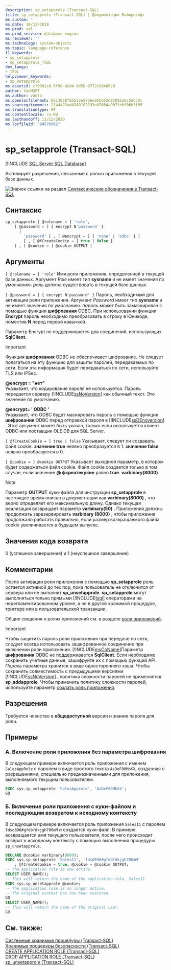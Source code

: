 ```yaml
---
description: sp_setapprole (Transact-SQL)
title: sp_setapprole (Transact-SQL) | Документация Майкрософт
ms.custom: ''
ms.date: 10/12/2018
ms.prod: sql
ms.prod_service: database-engine
ms.reviewer: ''
ms.technology: system-objects
ms.topic: language-reference
f1_keywords:
- sp_setapprole
- sp_setapprole_TSQL
dev_langs:
- TSQL
helpviewer_keywords:
- sp_setapprole
ms.assetid: cf0901c0-5f90-42d4-9d5b-8772c904062d
author: VanMSFT
ms.author: vanto
ms.openlocfilehash: 0513878f65513e57a6e26bb52d8101ba6c5d672c
ms.sourcegitcommit: 2144a22ad4380182133e87664a907fe6f06b5f95
ms.translationtype: MT
ms.contentlocale: ru-RU
ms.lasthandoff: 11/12/2020
ms.locfileid: "94570962"
---
```

# <a name="sp_setapprole-transact-sql"></a>sp_setapprole (Transact-SQL)

[!INCLUDE [SQL Server SQL Database](../../includes/applies-to-version/sql-asdb.md)]

  Активирует разрешения, связанные с ролью приложения в текущей базе данных.  
  
 ![Значок ссылки на раздел](../../database-engine/configure-windows/media/topic-link.gif "Значок ссылки на раздел") [Синтаксические обозначения в Transact-SQL](../../t-sql/language-elements/transact-sql-syntax-conventions-transact-sql.md)  
  
## <a name="syntax"></a>Синтаксис  

```sql
sp_setapprole [ @rolename = ] 'role',  
    [ @password = ] { encrypt N'password' }
      |  
        'password' [ , [ @encrypt = ] { 'none' | 'odbc' } ]  
        [ , [ @fCreateCookie = ] true | false ]  
    [ , [ @cookie = ] @cookie OUTPUT ]  
```

## <a name="arguments"></a>Аргументы

`[ @rolename = ] 'role'` Имя роли приложения, определенной в текущей базе данных. Аргумент *Role* имеет тип **sysname** и не имеет значения по умолчанию. *роль* должна существовать в текущей базе данных.  
  
`[ @password = ] { encrypt N'password' }` Пароль, необходимый для активации роли приложения. Аргумент *Password* имеет тип **sysname** и не имеет значения по умолчанию. *пароль* может быть замаскирован с помощью функции **шифрования** ODBC. При использовании функции **Encrypt** пароль необходимо преобразовать в строку в Юникоде, поместив **N** перед первой кавычкой.  
  
 Параметр Encrypt не поддерживается для соединений, использующих **SqlClient**.  
  
> [!IMPORTANT]  
> Функция **шифрования** ODBC не обеспечивает шифрование. Не следует полагаться на эту функцию для защиты паролей, передаваемых по сети. Если эта информация будет передаваться по сети, используйте TLS или IPSec.
  
 **@encrypt = "нет"**  
 Указывает, что кодирование пароля не используется. Пароль передается серверу [!INCLUDE[ssNoVersion](../../includes/ssnoversion-md.md)] как обычный текст. Это значение по умолчанию.  
  
 **@encrypt= ' ODBC '**  
 Указывает, что ODBC будет маскировать пароль с помощью функции **шифрования** ODBC перед отправкой пароля в [!INCLUDE[ssDEnoversion](../../includes/ssdenoversion-md.md)] . Этот аргумент может быть указан, только если используется клиент ODBC или поставщик OLE DB для SQL Server.  
  
`[ @fCreateCookie = ] true | false` Указывает, следует ли создавать файл cookie. **значение true** неявно преобразуется в 1. **значение false** неявно преобразуется в 0.  
  
`[ @cookie = ] @cookie OUTPUT` Указывает выходной параметр, в котором будет содержаться файл cookie. Файл cookie создается только в том случае, если значение **\@ фкреатекукие** равно **true**. **varbinary(8000)**  
  
> [!NOTE]  
> Параметр **OUTPUT** куки-файла для инструкции **sp_setapprole** в настоящее время описан в документации как **varbinary(8000)** , что верно определяет его максимальную длину. Однако текущая реализация возвращает параметр **varbinary(50)** . Приложения должны продолжать зарезервировать **varbinary (8000)** , чтобы приложение продолжало работать правильно, если размер возвращаемого файла cookie увеличивается в будущем выпуске.
  
## <a name="return-code-values"></a>Значения кода возврата

 0 (успешное завершение) и 1 (неуспешное завершение)  
  
## <a name="remarks"></a>Комментарии

 После активации роли приложения с помощью **sp_setapprole** роль остается активной до тех пор, пока пользователь не отключится от сервера или не выполнит **sp_unsetapprole**. **sp_setapprole** могут выполняться только прямыми [!INCLUDE[tsql](../../includes/tsql-md.md)] операторами на нерегламентированном уровне, а не в другой хранимой процедуре, триггере или в пользовательской транзакции.  
  
 Общие сведения о ролях приложений см. в разделе [роли приложений](../../relational-databases/security/authentication-access/application-roles.md).  
  
> [!IMPORTANT]  
> Чтобы защитить пароль роли приложения при передаче по сети, следует всегда использовать зашифрованное соединение при включении роли приложения.
> [!INCLUDE[msCoName](../../includes/msconame-md.md)]Параметр **шифрования** ODBC не поддерживается **SqlClient**. Если необходимо сохранить учетные данные, зашифруйте их с помощью функций API. *Пароль* параметра хранится в виде одностороннего хэша. Чтобы сохранить совместимость с предыдущими версиями [!INCLUDE[ssNoVersion](../../includes/ssnoversion-md.md)] , политика сложности паролей не применяется **sp_addapprole**. Чтобы применить политику сложности паролей, используйте параметр [создать роль приложения](../../t-sql/statements/create-application-role-transact-sql.md).  
  
## <a name="permissions"></a>Разрешения

Требуется членство в **общедоступной** версии и знание пароля для роли.  
  
## <a name="examples"></a>Примеры  
  
### <a name="a-activating-an-application-role-without-the-encrypt-option"></a>A. Включение роли приложения без параметра шифрования

 В следующем примере включается роль приложения с именем `SalesAppRole` с паролем в виде простого текста `AsDeF00MbXX`, созданная с разрешениями, специально предназначенными для приложения, выполняемого текущим пользователем.

```sql
EXEC sys.sp_setapprole 'SalesApprole', 'AsDeF00MbXX';  
GO
```

### <a name="b-activating-an-application-role-with-a-cookie-and-then-reverting-to-the-original-context"></a>Б. Включение роли приложения с куки-файлом и последующим возвратом к исходному контексту

 В следующем примере включается роль приложения `Sales11` с паролем `fdsd896#gfdbfdkjgh700mM` и создается куки-файл. В примере возвращается имя текущего пользователя, после чего происходит возврат к исходному контексту с помощью выполнения процедуры `sp_unsetapprole`.  

```sql
DECLARE @cookie varbinary(8000);  
EXEC sys.sp_setapprole 'Sales11', 'fdsd896#gfdbfdkjgh700mM'  
    , @fCreateCookie = true, @cookie = @cookie OUTPUT;  
-- The application role is now active.  
SELECT USER_NAME();  
-- This will return the name of the application role, Sales11.  
EXEC sys.sp_unsetapprole @cookie;  
-- The application role is no longer active.  
-- The original context has now been restored.  
GO  
SELECT USER_NAME();  
-- This will return the name of the original user.
GO
```

## <a name="see-also"></a>См. также:

 [Системные хранимые процедуры (Transact-SQL)](../../relational-databases/system-stored-procedures/system-stored-procedures-transact-sql.md)   
 [Хранимые процедуры безопасности (Transact-SQL)](../../relational-databases/system-stored-procedures/security-stored-procedures-transact-sql.md)   
 [CREATE APPLICATION ROLE (Transact-SQL)](../../t-sql/statements/create-application-role-transact-sql.md)   
 [DROP APPLICATION ROLE (Transact-SQL)](../../t-sql/statements/drop-application-role-transact-sql.md)   
 [sp_unsetapprole &#40;Transact-SQL&#41;](../../relational-databases/system-stored-procedures/sp-unsetapprole-transact-sql.md)
